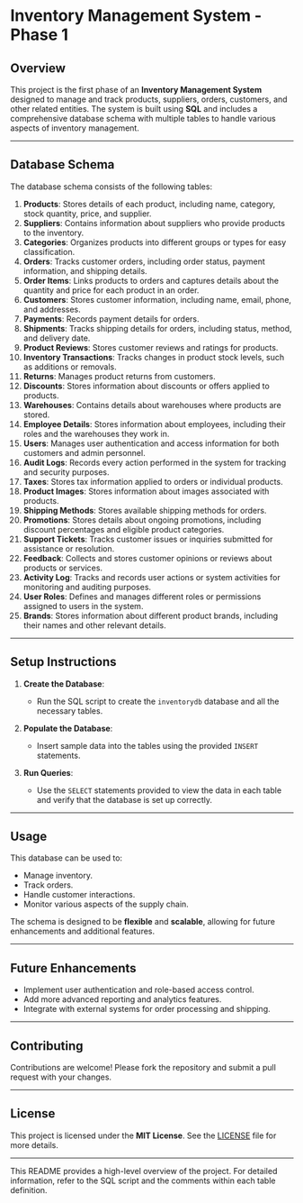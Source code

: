 
# Inventory Management System - Phase 1

## Overview
This project is the first phase of an **Inventory Management System** designed to manage and track products, suppliers, orders, customers, and other related entities. The system is built using **SQL** and includes a comprehensive database schema with multiple tables to handle various aspects of inventory management.

---

## Database Schema
The database schema consists of the following tables:

1. **Products**: Stores details of each product, including name, category, stock quantity, price, and supplier.
2. **Suppliers**: Contains information about suppliers who provide products to the inventory.
3. **Categories**: Organizes products into different groups or types for easy classification.
4. **Orders**: Tracks customer orders, including order status, payment information, and shipping details.
5. **Order Items**: Links products to orders and captures details about the quantity and price for each product in an order.
6. **Customers**: Stores customer information, including name, email, phone, and addresses.
7. **Payments**: Records payment details for orders.
8. **Shipments**: Tracks shipping details for orders, including status, method, and delivery date.
9. **Product Reviews**: Stores customer reviews and ratings for products.
10. **Inventory Transactions**: Tracks changes in product stock levels, such as additions or removals.
11. **Returns**: Manages product returns from customers.
12. **Discounts**: Stores information about discounts or offers applied to products.
13. **Warehouses**: Contains details about warehouses where products are stored.
14. **Employee Details**: Stores information about employees, including their roles and the warehouses they work in.
15. **Users**: Manages user authentication and access information for both customers and admin personnel.
16. **Audit Logs**: Records every action performed in the system for tracking and security purposes.
17. **Taxes**: Stores tax information applied to orders or individual products.
18. **Product Images**: Stores information about images associated with products.
19. **Shipping Methods**: Stores available shipping methods for orders.
20. **Promotions**: Stores details about ongoing promotions, including discount percentages and eligible product categories.
21. **Support Tickets**: Tracks customer issues or inquiries submitted for assistance or resolution.
22. **Feedback**: Collects and stores customer opinions or reviews about products or services.
23. **Activity Log**: Tracks and records user actions or system activities for monitoring and auditing purposes.
24. **User Roles**: Defines and manages different roles or permissions assigned to users in the system.
25. **Brands**: Stores information about different product brands, including their names and other relevant details.

---

## Setup Instructions

1. **Create the Database**:
   - Run the SQL script to create the `inventorydb` database and all the necessary tables.

2. **Populate the Database**:
   - Insert sample data into the tables using the provided `INSERT` statements.

3. **Run Queries**:
   - Use the `SELECT` statements provided to view the data in each table and verify that the database is set up correctly.

---

## Usage
This database can be used to:
- Manage inventory.
- Track orders.
- Handle customer interactions.
- Monitor various aspects of the supply chain.

The schema is designed to be **flexible** and **scalable**, allowing for future enhancements and additional features.

---

## Future Enhancements
- Implement user authentication and role-based access control.
- Add more advanced reporting and analytics features.
- Integrate with external systems for order processing and shipping.

---

## Contributing
Contributions are welcome! Please fork the repository and submit a pull request with your changes.

---

## License
This project is licensed under the **MIT License**. See the [LICENSE](LICENSE) file for more details.

---

This README provides a high-level overview of the project. For detailed information, refer to the SQL script and the comments within each table definition.
